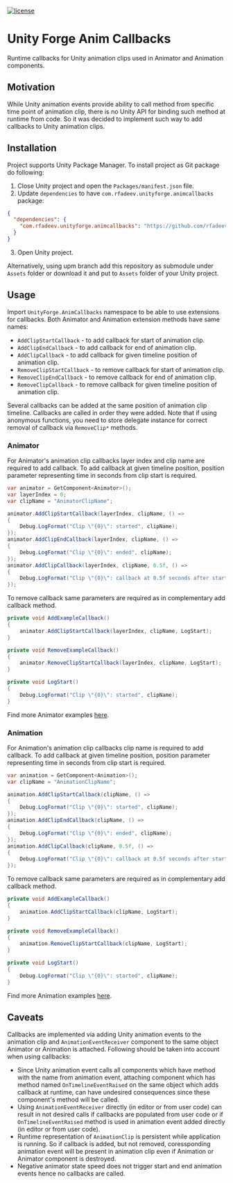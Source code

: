 [![license](https://img.shields.io/github/license/rfadeev/unity-forge-anim-callbacks.svg)](https://github.com/rfadeev/unity-forge-anim-callbacks/blob/master/LICENSE.md)

# Unity Forge Anim Callbacks
Runtime callbacks for Unity animation clips used in Animator and Animation components.

## Motivation
While Unity animation events provide ability to call method from specific time point of animation clip, there is no Unity API for binding such method at runtime from code. So it was decided to implement such way to add callbacks to Unity animation clips.

## Installation
Project supports Unity Package Manager. To install project as Git package do following:
1. Close Unity project and open the `Packages/manifest.json` file.
2. Update `dependencies` to have `com.rfadeev.unityforge.animcallbacks` package:
```json
{
  "dependencies": {
    "com.rfadeev.unityforge.animcallbacks": "https://github.com/rfadeev/unity-forge-anim-callbacks.git#upm"
  }
}
```
3. Open Unity project.

Alternatively, using upm branch add this repository as submodule under `Assets` folder or download it and put to `Assets` folder of your Unity project. 

## Usage
Import `UnityForge.AnimCallbacks` namespace to be able to use extensions for callbacks. Both Animator and Animation extension methods have same names:
* `AddClipStartCallback` - to add callback for start of animation clip.
* `AddClipEndCallback` - to add callback for end of animation clip.
* `AddClipCallback` - to add callback for given timeline position of animation clip.
* `RemoveClipStartCallback` - to remove callback for start of animation clip.
* `RemoveClipEndCallback` - to remove callback for end of animation clip.
* `RemoveClipCallback` - to remove callback for given timeline position of animation clip.

Several callbacks can be added at the same position of animation clip timeline. Callbacks are called in order they were added.
Note that if using anonymous functions, you need to store delegate instance for correct removal of callback via `RemoveClip*` methods.

### Animator
For Animator's animation clip callbacks layer index and clip name are required to add callback. To add callback at given timeline position, position parameter representing time in seconds from clip start is required.
```csharp
var animator = GetComponent<Animator>();
var layerIndex = 0;
var clipName = "AnimatorClipName";

animator.AddClipStartCallback(layerIndex, clipName, () =>
{
    Debug.LogFormat("Clip \"{0}\": started", clipName);
});
animator.AddClipEndCallback(layerIndex, clipName, () =>
{
    Debug.LogFormat("Clip \"{0}\": ended", clipName);
});
animator.AddClipCallback(layerIndex, clipName, 0.5f, () =>
{
    Debug.LogFormat("Clip \"{0}\": callback at 0.5f seconds after start", clipName);
});
```

To remove callback same parameters are required as in complementary add callback method.
```csharp
private void AddExampleCallback()
{
    animator.AddClipStartCallback(layerIndex, clipName, LogStart);
}

private void RemoveExampleCallback()
{
    animator.RemoveClipStartCallback(layerIndex, clipName, LogStart);
}

private void LogStart()
{
    Debug.LogFormat("Clip \"{0}\": started", clipName);
}
```

Find more Animator examples [here](https://github.com/rfadeev/unity-forge-anim-callbacks/tree/master/Packages/com.rfadeev.unityforge.animcallbacks/Samples/Animator).

### Animation
For Animation's animation clip callbacks clip name is required to add callback. To add callback at given timeline position, position parameter representing time in seconds from clip start is required.
```csharp
var animation = GetComponent<Animation>();
var clipName = "AnimationClipName";

animation.AddClipStartCallback(clipName, () =>
{
    Debug.LogFormat("Clip \"{0}\": started", clipName);
});
animation.AddClipEndCallback(clipName, () =>
{
    Debug.LogFormat("Clip \"{0}\": ended", clipName);
});
animation.AddClipCallback(clipName, 0.5f, () =>
{
    Debug.LogFormat("Clip \"{0}\": callback at 0.5f seconds after start", clipName);
});
```

To remove callback same parameters are required as in complementary add callback method.
```csharp
private void AddExampleCallback()
{
    animation.AddClipStartCallback(clipName, LogStart);
}

private void RemoveExampleCallback()
{
    animation.RemoveClipStartCallback(clipName, LogStart);
}

private void LogStart()
{
    Debug.LogFormat("Clip \"{0}\": started", clipName);
}
```

Find more Animation examples [here](https://github.com/rfadeev/unity-forge-anim-callbacks/tree/master/Packages/com.rfadeev.unityforge.animcallbacks/Samples/Animation).

## Caveats
Callbacks are implemented via adding Unity animation events to the animation clip and `AnimationEventReceiver` component to the same object Animator or Animation is attached. Following should be taken into account when using callbacks:
* Since Unity animation event calls all components which have method with the name from animation event, attaching component which has method named `OnTimelineEventRaised` on the same object which adds callback at runtime, can have undesired consequences since these component's method will be called.
* Using `AnimationEventReceiver` directly (in editor or from user code) can result in not desired calls if callbacks are populated from user code or if `OnTimelineEventRaised` method is used in animation event added directly (in editor or from user code).
* Runtime representation of `AnimationClip` is persistent while application is running. So if callback is added, but not removed, coressponding animation event will be present in animation clip even if Animation or Animator component is destroyed.
* Negative animator state speed does not trigger start and end animation events hence no callbacks are called.

